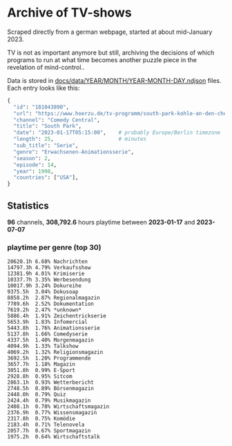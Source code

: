 # Archive of TV-shows

Scraped directly from a german webpage, started at about mid-January 2023.

TV is not as important anymore but still, archiving the decisions of which programs to run at what time
becomes another puzzle piece in the revelation of mind-control.. 

Data is stored in [docs/data/YEAR/MONTH/YEAR-MONTH-DAY.ndjson](docs/data/) files. 
Each entry looks like this:

```python
{
  "id": "181043890", 
  "url": "https://www.hoerzu.de/tv-programm/south-park-kohle-an-den-chefkoch/bid_181043890/", 
  "channel": "Comedy Central", 
  "title": "South Park", 
  "date": "2023-01-17T05:15:00",    # probably Europe/Berlin timezone 
  "length": 25,                     # minutes 
  "sub_title": "Serie", 
  "genre": "Erwachsenen-Animationsserie", 
  "season": 2, 
  "episode": 14, 
  "year": 1998, 
  "countries": ["USA"],
}
```

## Statistics

**96** channels, **308,792.6** hours playtime between **2023-01-17** and **2023-07-07**


### playtime per genre (top 30)

    20620.1h 6.68% Nachrichten
    14797.3h 4.79% Verkaufsshow
    12381.9h 4.01% Krimiserie
    10337.7h 3.35% Werbesendung
    10017.9h 3.24% Dokureihe
    9375.5h  3.04% Dokusoap
    8858.2h  2.87% Regionalmagazin
    7789.6h  2.52% Dokumentation
    7619.2h  2.47% *unknown*
    5886.4h  1.91% Zeichentrickserie
    5653.9h  1.83% Infomercial
    5443.8h  1.76% Animationsserie
    5137.8h  1.66% Comedyserie
    4337.5h  1.40% Morgenmagazin
    4094.9h  1.33% Talkshow
    4069.2h  1.32% Religionsmagazin
    3692.5h  1.20% Programmende
    3657.7h  1.18% Magazin
    3051.8h  0.99% E-Sport
    2928.8h  0.95% Sitcom
    2863.1h  0.93% Wetterbericht
    2748.5h  0.89% Börsenmagazin
    2448.0h  0.79% Quiz
    2424.4h  0.79% Musikmagazin
    2408.1h  0.78% Wirtschaftsmagazin
    2376.9h  0.77% Wissensmagazin
    2317.8h  0.75% Komödie
    2183.4h  0.71% Telenovela
    2057.7h  0.67% Sportmagazin
    1975.2h  0.64% Wirtschaftstalk
